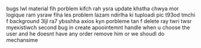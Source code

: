 bugs lwl material fih porblem kifch rah ysra update khstha chwya mor logique ram ysraw fiha les problem  lazam ndirlha ki tuploadi pic t93od tmchi f background 3ljl ra7 ybsshha axios kyn porbleme tan f delete ray twri twsr myexistiwch 
second bug in create apoointemnt handle when u choose the user and he doesnt have any order remove him or we shoudl do mechansime